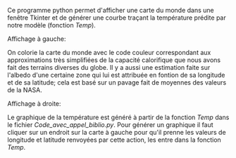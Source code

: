 Ce programme python permet d'afficher une carte du monde dans une fenêtre Tkinter et de générer une courbe traçant la température prédite par notre modèle (fonction *Temp*).

Affichage à gauche:

On colorie la carte du monde avec le code couleur correspondant aux approximations très simplifiées de la capacité calorifique que nous avons fait des terrains diverses du globe.
Il y a aussi une estimation faite sur l'albedo d'une certaine zone qui lui est attribuée en fontion de sa longitude et de sa latitude; cela est basé sur un pavage fait de moyennes des valeurs de la NASA.

Affichage à droite:

Le graphique de la température est généré à partir de la fonction *Temp* dans le fichier *Code_avec_appel_biblio.py*. Pour générer un graphique il faut cliquer sur un endroit sur la carte à gauche pour qu'il prenne les valeurs de longitude et latitude renvoyées par cette action, les entre dans la fonction *Temp*.

